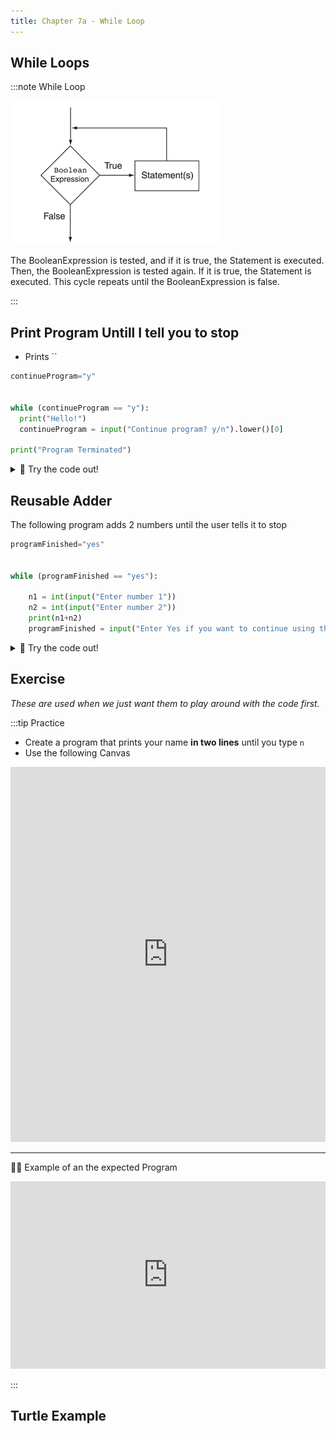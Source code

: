 ```yaml
---
title: Chapter 7a - While Loop
---
```


## While Loops
:::note While Loop

![](../../static/img/2022-06-07-22-46-00.png)

The BooleanExpression is tested, and if it is true, the Statement is executed. Then, the BooleanExpression is tested again. If it is true, the Statement is executed. This cycle repeats until the BooleanExpression is false.

:::

## Print Program Untill I tell you to stop

- Prints ``

```python
continueProgram="y"


while (continueProgram == "y"):
  print("Hello!")
  continueProgram = input("Continue program? y/n").lower()[0]
  
print("Program Terminated")
```


<details>
<summary>
🧪 Try the code out! 
</summary>

<iframe src="https://trinket.io/embed/python/0071632291" width="100%" height="600" frameborder="0" marginwidth="0" marginheight="0" allowfullscreen></iframe>

</details>




## Reusable Adder

The following program adds 2 numbers until the user tells it to stop

```python
programFinished="yes"


while (programFinished == "yes"):

    n1 = int(input("Enter number 1"))
    n2 = int(input("Enter number 2"))
    print(n1+n2)
    programFinished = input("Enter Yes if you want to continue using the calculator or No otherwise").lower()
```


<details>
<summary>
🧪 Try the code out! 
</summary>


<iframe src="https://trinket.io/embed/python/0e65658c48" width="100%" height="600" frameborder="0" marginwidth="0" marginheight="0" allowfullscreen></iframe>

</details>

## Exercise


*These are used when we just want them to play around with the code first.*

:::tip Practice

- Create a program that prints your name **in two lines** until you type `n`
- Use the following Canvas

<iframe src="https://trinket.io/embed/python/e653f4fffe" width="100%" height="600" frameborder="0" marginwidth="0" marginheight="0" allowfullscreen></iframe>


***

🙋‍♀️ Example of an the expected Program

<iframe src="https://trinket.io/embed/python/992f77470b?outputOnly=true&start=result" width="100%" height="300" frameborder="0" marginwidth="0" marginheight="0" allowfullscreen></iframe>


:::


## Turtle Example




